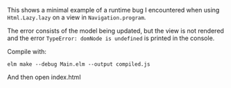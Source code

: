 This shows a minimal example of a runtime bug I encountered when using `Html.Lazy.lazy` on a view in `Navigation.program`.

The error consists of the model being updated, but the view is not rendered and the error `TypeError: domNode is undefined` is printed in the console.

Compile with:

    elm make --debug Main.elm --output compiled.js


And then open index.html
